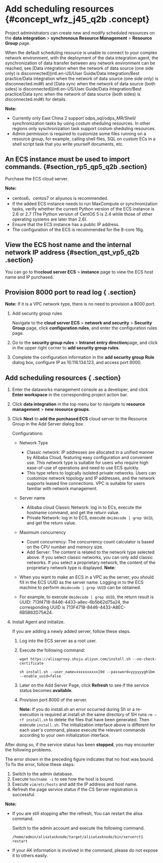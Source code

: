 # Add scheduling resources {#concept_wfz_j45_q2b .concept}

Project administrators can create new and modify scheduled resources on the **data integration** \> **synchronous Resource Management** \> **Resource Group** page.

When the default scheduling resource is unable to connect to your complex network environment, with the deployment of the data integration agent, the synchronization of data transfer between any network environment can be reached, see [Data integration when the network of data source \(one side only\) is disconnected](intl.en-US/User Guide/Data Integration/Best practice/Data integration when the network of data source (one side only) is disconnected.md#) and [Data sync when the network of data source \(both sides\) is disconnected](intl.en-US/User Guide/Data Integration/Best practice/Data sync when the network of data source (both sides) is disconnected.md#) for details.

**Note:** 

-   Currently only East China 2 support odps\_sql/odps\_MR/Shell/ synchronization tasks by using costum sheduling resources. In other regions only syschronization task support costum sheduling resources.
-   Admin permission is required to customize some files running on a resource group, for example, calling shell files, SQL on custom ECs in a shell script task that you write yourself documents, etc.

## An ECS instance must be used to import commands. {#section_rp5_qp5_q2b .section}

Purchase the ECS cloud server.

**Note:** 

-   centos6、centos7 or aliyunos is recommended.
-   If the added ECS instance needs to run MaxCompute or synchronization tasks, verify whether the current Python version of the ECS instance is 2.6 or 2.7 \(The Python version of CentOS 5 is 2.4 while those of other operating systems are later than 2.6\).
-   Ensure that the ECS instance has a public IP address.
-   The configuration of the ECS is recommended for the 8-core 16g.

## View the ECS host name and the internal network IP address {#section_qst_vp5_q2b .section}

You can go to the**cloud server ECS** \> **instance** page to view the ECS host name and IP purchased.

## Provision 8000 port to read log { .section}

**Note:** If it is a VPC network type, there is no need to provision a 8000 port.

1.  Add security group rules

    Navigate to the **cloud server ECS** \> **network and security** \> **Security Group** page, click **configuration rules**, and enter the configuration rules page.

2.  Go to the **security group rules** \> **Intranet entry direction**page, and click in the upper right corner to **add security group rules**.
3.  Complete the configuration information in the **add security group Rule** dialog box, configure IP as 10.116.134.123, and access port 8000.

## Add scheduling resources { .section}

1.  Enter the dataworks management console as a developer, and click **Enter workspace** in the corresponding project action bar.
2.  Click **data integration** in the top menu bar to navigate to **resource management** \> **new resource groups**.
3.  Click **Next** to **add the purchased ECS** cloud server to the Resource Group in the Add Server dialog box.

    Configurations:

    -   Network Type
        -   Classic network: IP addresses are allocated in a unified manner by Alibaba Cloud, featuring easy configuration and convenient use. This network type is suitable for users who require high ease-of-use of operations and need to use ECS quickly.
        -   This type refers to logically isolated private networks. Users can customize network topology and IP addresses, and the network supports leased line connections. VPC is suitable for users familiar with network management.
    -   Server name
        -   Alibaba cloud Classic Network: log in to ECs, execute the hostname command, and get the return value.
        -   Private Network: log in to ECS, execute `dmidecode | grep UUID`, and get the return value.
    -   Maximum concurrency
        -   Count concurrency: The concurrency count calculator is based on the CPU number and memory size.
        -   Add Server: The content is related to the network type selected above. If you select classic networks, you can only add classic networks. If you select a proprietary network, the content of the proprietary network type is displayed.
    **Note:** 

    -   When you want to make an ECS in a VPC as the server, you should fill in the ECS UUID as the server name. Logging in to the ECS machine to perform `dmidecode | grep UUID` can be obtained.
    -   For example, to execute `dmidecode | grep UUID`, the return result is UUID: 713f4718-8446-4433-a8ec-6b5b62d75a24, the corresponding UUID is 713F4718-8446-4433-A8EC-6B5B62D75A24.
4.  Install Agent and initialize.

    If you are adding a newly added server, follow these steps.

    1.  Log into the ECS server as a root user.
    2.  Execute the following command:

        ```
        wget https://alisaproxy.shuju.aliyun.com/install.sh --no-check-certificate
        
        sh install.sh --user_name=xxxxxxxxxx19d --password=yyyyyygh1bm --enable_uuid=false
        ```

    3.  Later on the Add Server Page, click **Refresh** to see if the service status becomes **available**.
    4.  Provision port 8000 of the server.

        **Note:** If you do install.sh an error occurred during Sh or a re-execution is required at install.sh the same directory of SH runs `rm –rf install.sh` to delete the files that have been generated. Then execute `install.sh`. The initialization interface above is different for each user's command, please execute the relevant commands according to your own initialization interface.


After doing so, if the service status has been **stopped**, you may encounter the following problems.

The error shown in the preceding figure indicates that no host was bound. To fix the error, follow these steps:

1.  Switch to the admin database.
2.  Execute `hostname -i` to see how the host is bound.
3.  Execute `vim/etc/hosts` and add the IP address and host name.
4.  Refresh the page service status if the CS Server registration is successful.

**Note:** 

-   If you are still stopping after the refresh, You can restart the alisa command.

    Switch to the admin account and execute the following command.

    ```
    /home/admin/alisatasknode/target/alisatasknode/bin/serverct1 restart
    ```

-   If your AK information is involved in the command, please do not expose it to others easily.

